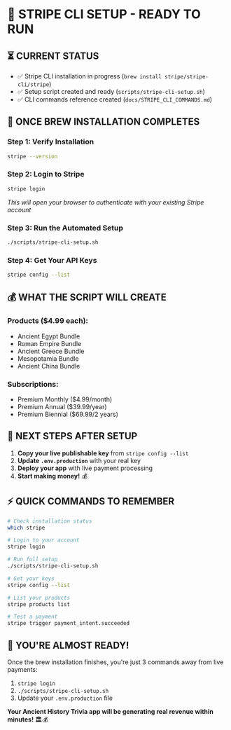 # 🚀 **STRIPE CLI SETUP - READY TO RUN**

## ⏳ **CURRENT STATUS**
- ✅ Stripe CLI installation in progress (`brew install stripe/stripe-cli/stripe`)
- ✅ Setup script created and ready (`scripts/stripe-cli-setup.sh`)
- ✅ CLI commands reference created (`docs/STRIPE_CLI_COMMANDS.md`)

## 🎯 **ONCE BREW INSTALLATION COMPLETES**

### **Step 1: Verify Installation**
```bash
stripe --version
```

### **Step 2: Login to Stripe**
```bash
stripe login
```
*This will open your browser to authenticate with your existing Stripe account*

### **Step 3: Run the Automated Setup**
```bash
./scripts/stripe-cli-setup.sh
```

### **Step 4: Get Your API Keys**
```bash
stripe config --list
```

## 💰 **WHAT THE SCRIPT WILL CREATE**

### **Products ($4.99 each):**
- Ancient Egypt Bundle
- Roman Empire Bundle  
- Ancient Greece Bundle
- Mesopotamia Bundle
- Ancient China Bundle

### **Subscriptions:**
- Premium Monthly ($4.99/month)
- Premium Annual ($39.99/year)
- Premium Biennial ($69.99/2 years)

## 🔑 **NEXT STEPS AFTER SETUP**

1. **Copy your live publishable key** from `stripe config --list`
2. **Update `.env.production`** with your real key
3. **Deploy your app** with live payment processing
4. **Start making money!** 💰

## ⚡ **QUICK COMMANDS TO REMEMBER**

```bash
# Check installation status
which stripe

# Login to your account
stripe login

# Run full setup
./scripts/stripe-cli-setup.sh

# Get your keys
stripe config --list

# List your products
stripe products list

# Test a payment
stripe trigger payment_intent.succeeded
```

## 🎉 **YOU'RE ALMOST READY!**

Once the brew installation finishes, you're just 3 commands away from live payments:

1. `stripe login`
2. `./scripts/stripe-cli-setup.sh`  
3. Update your `.env.production` file

**Your Ancient History Trivia app will be generating real revenue within minutes!** 🏛️💰
